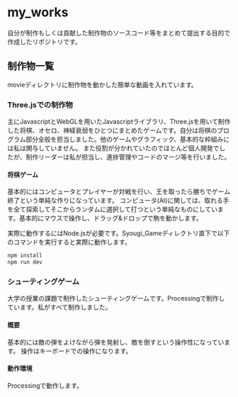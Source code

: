 # my_works

自分が制作もしくは貢献した制作物のソースコード等をまとめて提出する目的で作成したリポジトリです。

## 制作物一覧

movieディレクトリに制作物を動かした簡単な動画を入れています。

### Three.jsでの制作物

主にJavascriptとWebGLを用いたJavascriptライブラリ、Three.jsを用いて制作した将棋、オセロ、神経衰弱をひとつにまとめたゲームです。自分は将棋のプログラム部分全般を担当しました。他のゲームやグラフィック、基本的な枠組みには私は関与していません。
また役割が分かれていたのでほとんど個人開発でしたが、制作リーダーは私が担当し、進捗管理やコードのマージ等を行いました。

#### 将棋ゲーム
基本的にはコンピュータとプレイヤーが対戦を行い、王を取ったら勝ちでゲーム終了という単純な作りになっています。
コンピュータ(AI)に関しては、取れる手を全て探索してそこからランダムに選択して打つという単純なものにしています。基本的にマウスで操作し、ドラッグ&ドロップで駒を動かします。

実際に動作するにはNode.jsが必要です。Syougi_Gameディレクトリ直下で以下のコマンドを実行すると実際に動作します。

```bash
npm install
npm run dev
```

### シューティングゲーム

大学の授業の課題で制作したシューティングゲームです。Processingで制作しています。私がすべて制作しました。

#### 概要

基本的には敵の弾をよけながら弾を発射し、敵を倒すという操作性になっています。
操作はキーボードでの操作になります。

#### 動作環境

Processingで動作します。





